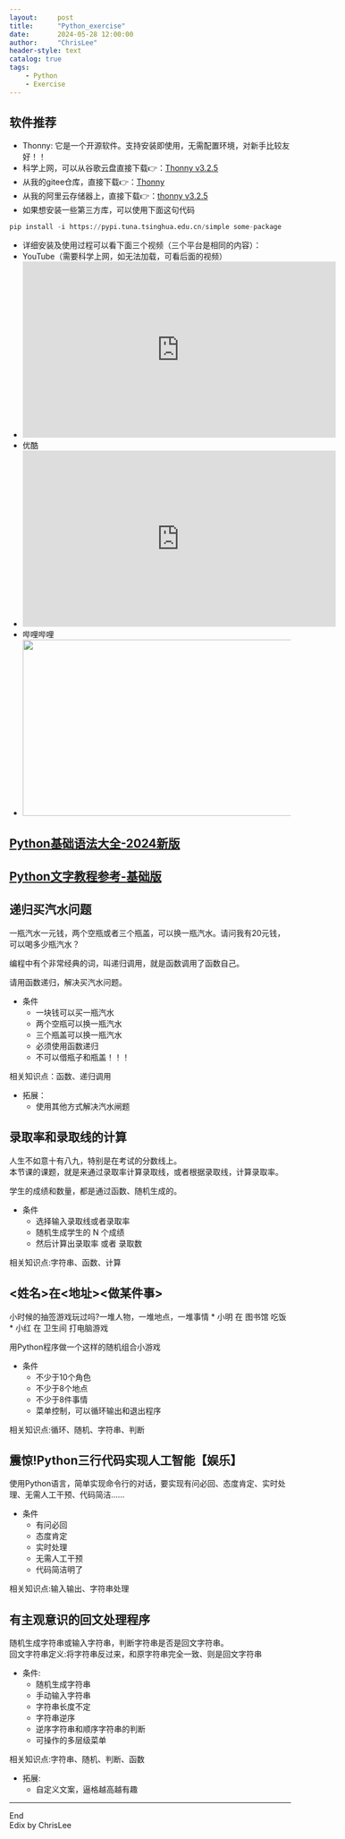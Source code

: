 ```yaml
---
layout:     post
title:      "Python_exercise"
date:       2024-05-28 12:00:00
author:     "ChrisLee"
header-style: text
catalog: true
tags:
    - Python
    - Exercise
---
```




## 软件推荐
* Thonny: 它是一个开源软件。支持安装即使用，无需配置环境，对新手比较友好！！
* 科学上网，可以从谷歌云盘直接下载👉：[Thonny v3.2.5]([https://drive.google.com/file/d/1U9spJdKoDs1KbSllGatyOFzYxDAQ_qjV/view?usp=sharing)
* 从我的gitee仓库，直接下载👉：[Thonny](https://gitee.com/ChrisLee-Codes/python_exercises/raw/master/thonny.zip)
* 从我的阿里云存储器上，直接下载👉：[thonny v3.2.5](https://syc-public.oss-cn-shanghai.aliyuncs.com/user/ChrisLee/src/thonny-3_1720154241428.zip)
* 如果想安装一些第三方库，可以使用下面这句代码
```python
pip install -i https://pypi.tuna.tsinghua.edu.cn/simple some-package
```
* 详细安装及使用过程可以看下面三个视频（三个平台是相同的内容）：
* YouTube（需要科学上网，如无法加载，可看后面的视频）    
* <iframe width="560" height="315" src="https://www.youtube.com/embed/tTI1Hy57O5I?si=J5E9y95io4Pp_1WG" title="Thonny软件的安装与使用" frameborder="0" allow="accelerometer; autoplay=0; clipboard-write; encrypted-media; gyroscope; picture-in-picture; web-share" referrerpolicy="strict-origin-when-cross-origin" allowfullscreen></iframe>
* 优酷    
* <iframe width="560" height="315" src="https://player.youku.com/embed/XNjM5NDUzOTI0MA==" title="Thonny软件的安装与使用" frameborder="0" allow="accelerometer; autoplay=0; clipboard-write; encrypted-media; gyroscope; picture-in-picture; web-share" referrerpolicy="strict-origin-when-cross-origin" allowfullscreen></iframe>
* 哔哩哔哩
* [<img src="https://github.com/ChrisLee-Codes/ChrisLee-Codes.github.io/assets/44613341/dbacc152-40cd-400e-b118-91f2bc4ba813" width="560" height="315">](https://www.bilibili.com/video/BV1CZTqebE56/?spm_id_from=333.999.0.0&vd_source=33299c3593cfbafc46803f751395f83f)

## [Python基础语法大全-2024新版](https://space.bilibili.com/1791092340?spm_id_from=333.999.0.0)
## [Python文字教程参考-基础版](https://chrislee.top/2020/05/05/PythonProgramming/)
## 递归买汽水问题
一瓶汽水一元钱，两个空瓶或者三个瓶盖，可以换一瓶汽水。请问我有20元钱，可以喝多少瓶汽水？

编程中有个非常经典的词，叫递归调用，就是函数调用了函数自己。

请用函数递归，解决买汽水问题。

* 条件
    * 一块钱可以买一瓶汽水
    * 两个空瓶可以换一瓶汽水
    * 三个瓶盖可以换一瓶汽水
    * 必须使用函数递归
    * 不可以借瓶子和瓶盖！！！

相关知识点：函数、递归调用

* 拓展：
    * 使用其他方式解决汽水闸题

## 录取率和录取线的计算
人生不如意十有八九，特别是在考试的分数线上。    
本节课的课题，就是来通过录取率计算录取线，或者根据录取线，计算录取率。

学生的成绩和数量，都是通过函数、随机生成的。
* 条件
    * 选择输入录取线或者录取率
    * 随机生成学生的 N 个成绩
    * 然后计算出录取率 或者 录取数

相关知识点:字符串、函数、计算


## <姓名>在<地址><做某件事>

小时候的抽签游戏玩过吗?一堆人物，一堆地点，一堆事情
    * 小明 在 图书馆 吃饭
    * 小红 在 卫生间 打电脑游戏

用Python程序做一个这样的随机组合小游戏
* 条件
    * 不少于10个角色
    * 不少于8个地点
    * 不少于8件事情
    * 菜单控制，可以循环输出和退出程序

相关知识点:循环、随机、字符串、判断

## 震惊!Python三行代码实现人工智能【娱乐】
使用Python语言，简单实现命令行的对话，要实现有问必回、态度肯定、实时处理、无需人工干预、代码简洁……
* 条件
    * 有问必回
    * 态度肯定
    * 实时处理
    * 无需人工干预
    * 代码简洁明了

相关知识点:输入输出、字符串处理


## 有主观意识的回文处理程序
随机生成字符串或输入字符串，判断字符串是否是回文字符串。    
回文字符串定义:将字符串反过来，和原字符串完全一致、则是回文字符串
* 条件:
    * 随机生成字符串
    * 手动输入字符串
    * 字符串长度不定
    * 字符串逆序
    * 逆序字符串和顺序字符串的判断
    * 可操作的多层级菜单

相关知识点:字符串、随机、判断、函数
* 拓展:
    * 自定义文案，逼格越高越有趣


---

End    
Edix by ChrisLee
